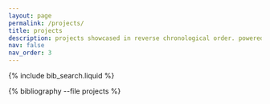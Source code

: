 ```yaml
---
layout: page
permalink: /projects/
title: projects
description: projects showcased in reverse chronological order. powered by jekyll-scholar.
nav: false
nav_order: 3
---
```


<!-- _pages/projects.md -->

{% include bib_search.liquid %}

<div class="publications projects">

{% bibliography --file projects %}

</div>

